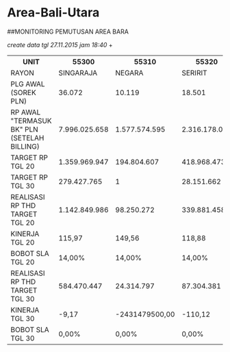# Area-Bali-Utara

   
 ##MONITORING PEMUTUSAN AREA BARA
 
 _create data tgl 27.11.2015 jam 18:40_
+ 
<table><tbody><tr><th>UNIT</th><th>55300</th><th>55310</th><th>55320</th><th>55330</th><th>55340</th><th>5503</th></tr><tr><td>RAYON</td><td>SINGARAJA</td><td>NEGARA</td><td>SERIRIT</td><td>NEGARA</td><td>GILIMANUK</td><td>AREA BARA</td></tr><tr><td>PLG AWAL (SOREK PLN)</td><td>36.072</td><td>10.119</td><td>18.501</td><td>25.692</td><td>11.510</td><td>101.744</td></tr><tr><td>RP AWAL "TERMASUK BK" PLN (SETELAH BILLING)</td><td>7.996.025.658</td><td>1.577.574.595</td><td>2.316.178.092</td><td>5.166.206.541</td><td>4.670.189.563</td><td>11.889.778.345</td></tr><tr><td>TARGET RP TGL 20</td><td>1.359.969.947</td><td>194.804.607</td><td>418.968.473</td><td>619.179.962</td><td>593.747.963</td><td>3.186.670.952</td></tr><tr><td>TARGET RP TGL 30</td><td>279.427.765</td><td>1</td><td>28.151.662</td><td>56.407.230</td><td>138.871.963</td><td>502.858.621</td></tr><tr><td>REALISASI RP THD TARGET TGL 20</td><td>1.142.849.986</td><td>98.250.272</td><td>339.881.458</td><td>472.096.521</td><td>629.629.372</td><td>2.682.707.609</td></tr><tr><td>KINERJA TGL 20</td><td>115,97</td><td>149,56</td><td>118,88</td><td>123,75</td><td>93,96</td><td>115,81</td></tr><tr><td>BOBOT SLA TGL 20</td><td>14,00%</td><td>14,00%</td><td>14,00%</td><td>14,00%</td><td>12,50%</td><td>14,00%</td></tr><tr><td>REALISASI RP THD TARGET TGL 30</td><td>584.470.447</td><td>24.314.797</td><td>87.304.381</td><td>122.838.526</td><td>353.299.634</td><td>1.172.227.785</td></tr><tr><td>KINERJA TGL 30</td><td>-9,17</td><td>-2431479500,00</td><td>-110,12</td><td>-17,77</td><td>-54,41</td><td>-33,11</td></tr><tr><td>BOBOT SLA TGL 30</td><td>0,00%</td><td>0,00%</td><td>0,00%</td><td>0,00%</td><td>0,00%</td><td>0,00%</td></tr></tbody></table>


